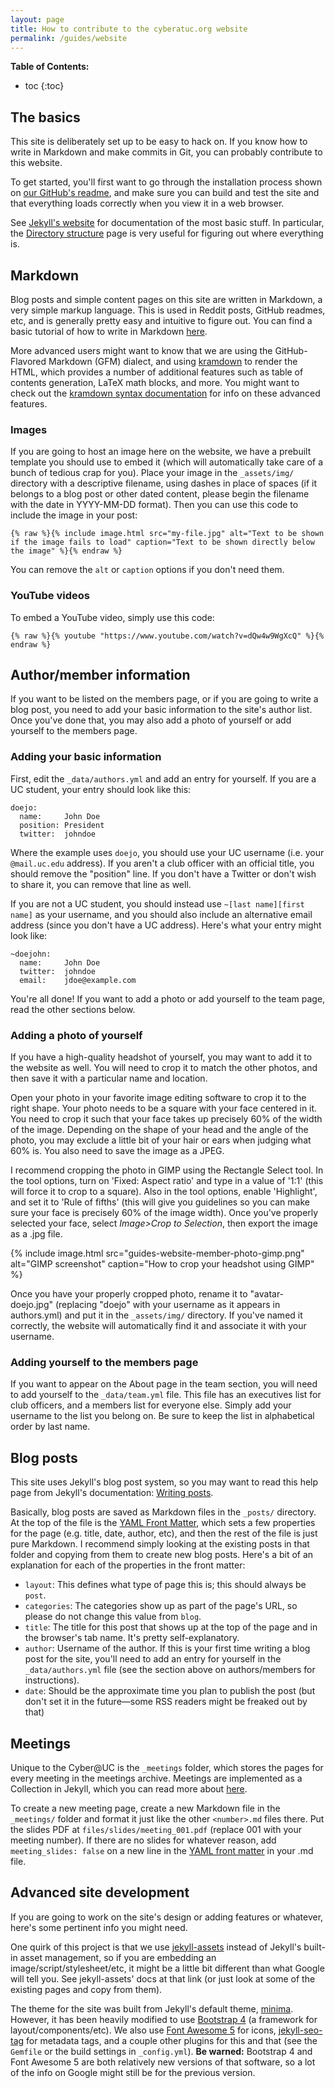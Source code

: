 ```yaml
---
layout: page
title: How to contribute to the cyberatuc.org website
permalink: /guides/website
---
```


**Table of Contents:**
* toc
{:toc}

## The basics
This site is deliberately set up to be easy to hack on. If you know how to write in Markdown and make commits in Git, you can probably contribute to this website.

To get started, you'll first want to go through the installation process shown on [our GitHub's readme](https://github.com/UCyber/cyberatuc.org#readme), and make sure you can build and test the site and that everything loads correctly when you view it in a web browser.

See [Jekyll's website](https://jekyllrb.com/) for documentation of the most basic stuff. In particular, the [Directory structure](https://jekyllrb.com/docs/structure/) page is very useful for figuring out where everything is.

## Markdown
Blog posts and simple content pages on this site are written in Markdown, a very simple markup language. This is used in Reddit posts, GitHub readmes, etc, and is generally pretty easy and intuitive to figure out. You can find a basic tutorial of how to write in Markdown [here](https://help.github.com/articles/basic-writing-and-formatting-syntax/).

More advanced users might want to know that we are using the GitHub-Flavored Markdown (GFM) dialect, and using [kramdown](https://kramdown.gettalong.org/) to render the HTML, which provides a number of additional features such as table of contents generation, LaTeX math blocks, and more. You might want to check out the [kramdown syntax documentation](https://kramdown.gettalong.org/syntax.html) for info on these advanced features.

### Images
If you are going to host an image here on the website, we have a prebuilt template you should use to embed it (which will automatically take care of a bunch of tedious crap for you). Place your image in the `_assets/img/` directory with a descriptive filename, using dashes in place of spaces (if it belongs to a blog post or other dated content, please begin the filename with the date in YYYY-MM-DD format). Then you can use this code to include the image in your post:

```
{% raw %}{% include image.html src="my-file.jpg" alt="Text to be shown if the image fails to load" caption="Text to be shown directly below the image" %}{% endraw %}
```

You can remove the `alt` or `caption` options if you don't need them.

### YouTube videos
To embed a YouTube video, simply use this code:

```
{% raw %}{% youtube "https://www.youtube.com/watch?v=dQw4w9WgXcQ" %}{% endraw %}
```

## Author/member information
If you want to be listed on the members page, or if you are going to write a blog post, you need to add your basic information to the site's author list. Once you've done that, you may also add a photo of yourself or add yourself to the members page.

### Adding your basic information
First, edit the `_data/authors.yml` and add an entry for yourself. If you are a UC student, your entry should look like this:
```
doejo:
  name:     John Doe
  position: President
  twitter:  johndoe
```
Where the example uses `doejo`, you should use your UC username (i.e. your `@mail.uc.edu` address). If you aren't a club officer with an official title, you should remove the "position" line. If you don't have a Twitter or don't wish to share it, you can remove that line as well.

If you are not a UC student, you should instead use `~[last name][first name]` as your username, and you should also include an alternative email address (since you don't have a UC address). Here's what your entry might look like:
```
~doejohn:
  name:     John Doe
  twitter:  johndoe
  email:    jdoe@example.com
```
You're all done! If you want to add a photo or add yourself to the team page, read the other sections below.

### Adding a photo of yourself
If you have a high-quality headshot of yourself, you may want to add it to the website as well. You will need to crop it to match the other photos, and then save it with a particular name and location.

Open your photo in your favorite image editing software to crop it to the right shape. Your photo needs to be a square with your face centered in it. You need to crop it such that your face takes up precisely 60% of the width of the image. Depending on the shape of your head and the angle of the photo, you may exclude a little bit of your hair or ears when judging what 60% is. You also need to save the image as a JPEG.

I recommend cropping the photo in GIMP using the Rectangle Select tool. In the tool options, turn on 'Fixed: Aspect ratio' and type in a value of '1:1' (this will force it to crop to a square). Also in the tool options, enable 'Highlight', and set it to 'Rule of fifths' (this will give you guidelines so you can make sure your face is precisely 60% of the image width). Once you've properly selected your face, select _Image>Crop to Selection_, then export the image as a .jpg file.

{% include image.html src="guides-website-member-photo-gimp.png" alt="GIMP screenshot" caption="How to crop your headshot using GIMP" %}

Once you have your properly cropped photo, rename it to "avatar-doejo.jpg" (replacing "doejo" with your username as it appears in authors.yml) and put it in the `_assets/img/` directory. If you've named it correctly, the website will automatically find it and associate it with your username.

### Adding yourself to the members page
If you want to appear on the About page in the team section, you will need to add yourself to the `_data/team.yml` file. This file has an executives list for club officers, and a members list for everyone else. Simply add your username to the list you belong on. Be sure to keep the list in alphabetical order by last name.

## Blog posts
This site uses Jekyll's blog post system, so you may want to read this help page from Jekyll's documentation: [Writing posts](https://jekyllrb.com/docs/posts/).

Basically, blog posts are saved as Markdown files in the `_posts/` directory. At the top of the file is the [YAML Front Matter](https://jekyllrb.com/docs/frontmatter/), which sets a few properties for the page (e.g. title, date, author, etc), and then the rest of the file is just pure Markdown. I recommend simply looking at the existing posts in that folder and copying from them to create new blog posts. Here's a bit of an explanation for each of the properties in the front matter:

* `layout`: This defines what type of page this is; this should always be `post`.
* `categories`: The categories show up as part of the page's URL, so please do not change this value from `blog`.
* `title`: The title for this post that shows up at the top of the page and in the browser's tab name. It's pretty self-explanatory.
* `author`: Username of the author. If this is your first time writing a blog post for the site, you'll need to add an entry for yourself in the `_data/authors.yml` file (see the section above on authors/members for instructions).
* `date`: Should be the approximate time you plan to publish the post (but don't set it in the future—some RSS readers might be freaked out by that)

## Meetings
Unique to the Cyber@UC is the `_meetings` folder, which stores the pages for every meeting in the meetings archive. Meetings are implemented as a Collection in Jekyll, which you can read more about [here](https://jekyllrb.com/docs/collections/).

To create a new meeting page, create a new Markdown file in the `_meetings/` folder and format it just like the other `<number>.md` files there. Put the slides PDF at `files/slides/meeting_001.pdf` (replace 001 with your meeting number). If there are no slides for whatever reason, add `meeting_slides: false` on a new line in the [YAML front matter](https://jekyllrb.com/docs/frontmatter/) in your .md file.

## Advanced site development
If you are going to work on the site's design or adding features or whatever, here's some pertinent info you might need.

One quirk of this project is that we use [jekyll-assets](https://github.com/envygeeks/jekyll-assets) instead of Jekyll's built-in asset management, so if you are embedding an image/script/stylesheet/etc, it might be a little bit different than what Google will tell you. See jekyll-assets' docs at that link (or just look at some of the existing pages and copy from them).

The theme for the site was built from Jekyll's default theme, [minima](https://github.com/jekyll/minima). However, it has been heavily modified to use [Bootstrap 4](http://getbootstrap.com/) (a framework for layout/components/etc). We also use [Font Awesome 5](https://fontawesome.com/) for icons, [jekyll-seo-tag](https://github.com/jekyll/jekyll-seo-tag) for metadata tags, and a couple other plugins for this and that (see the `Gemfile` or the build settings in `_config.yml`). **Be warned:** Bootstrap 4 and Font Awesome 5 are both relatively new versions of that software, so a lot of the info on Google might still be for the previous version.
